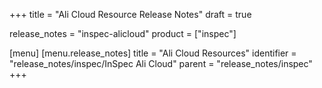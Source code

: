 +++
title = "Ali Cloud Resource Release Notes"
draft = true

release_notes = "inspec-alicloud"
product = ["inspec"]

[menu]
  [menu.release_notes]
    title = "Ali Cloud Resources"
    identifier = "release_notes/inspec/InSpec Ali Cloud"
    parent = "release_notes/inspec"
+++

